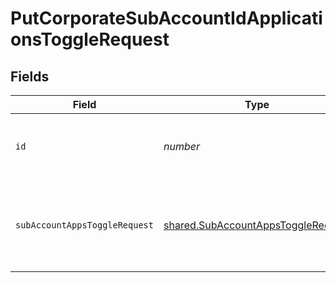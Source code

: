 # PutCorporateSubAccountIdApplicationsToggleRequest


## Fields

| Field                                                                                    | Type                                                                                     | Required                                                                                 | Description                                                                              |
| ---------------------------------------------------------------------------------------- | ---------------------------------------------------------------------------------------- | ---------------------------------------------------------------------------------------- | ---------------------------------------------------------------------------------------- |
| `id`                                                                                     | *number*                                                                                 | :heavy_check_mark:                                                                       | Id of the sub-account organization (mandatory)                                           |
| `subAccountAppsToggleRequest`                                                            | [shared.SubAccountAppsToggleRequest](../../models/shared/subaccountappstogglerequest.md) | :heavy_check_mark:                                                                       | List of applications to activate or deactivate on a sub-account                          |